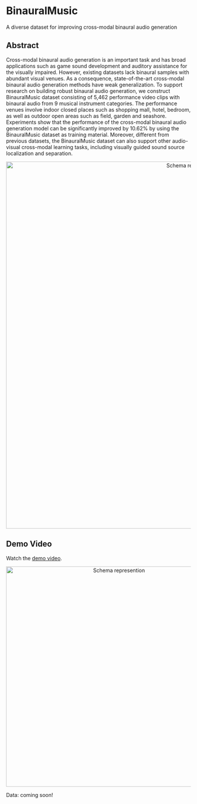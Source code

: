 # BinauralMusic
A diverse dataset for improving cross-modal binaural audio generation

## Abstract
Cross-modal binaural audio generation is an important task and has broad applications such as game sound development and auditory
assistance for the visually impaired. However, existing datasets lack binaural samples with abundant visual venues. As a consequence,
state-of-the-art cross-modal binaural audio generation methods have weak generalization. To support research on building robust binaural audio generation, we construct BinauralMusic dataset consisting of 5,462 performance video clips with binaural audio from 9 musical instrument categories. The performance venues involve indoor closed places such as shopping mall, hotel, bedroom, as well as outdoor open areas such as field, garden and seashore. Experiments show that the performance of the cross-modal binaural audio generation model can be significantly improved by 10.62% by using the BinauralMusic dataset as training material. Moreover, different from previous datasets, the BinauralMusic dataset can also support other audio-visual cross-modal learning tasks, including visually guided sound source localization and separation.

<p align="center">
<img src="image/dataset.png" alt="Schema represention"
width="1000px"></p>

## Demo Video
Watch the [demo video](https://www.kaggle.com/datasets/shulinliu/musicecan-demo). 
<p align="center">
<img src="image/github.png" alt="Schema represention"
width="600px"></p>

Data: coming soon!
